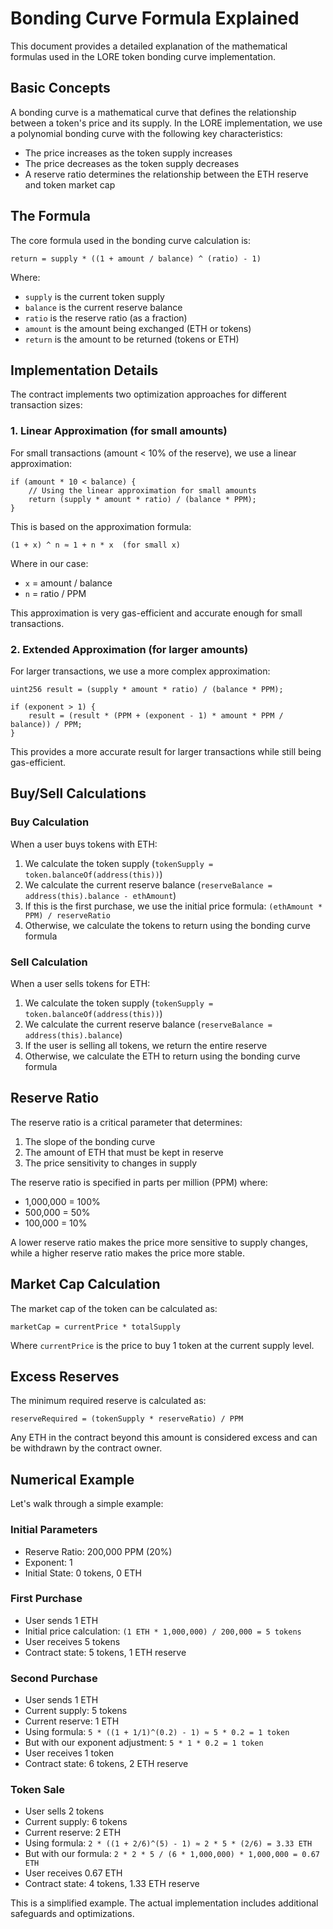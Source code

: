 # Bonding Curve Formula Explained

This document provides a detailed explanation of the mathematical formulas used in the LORE token bonding curve implementation.

## Basic Concepts

A bonding curve is a mathematical curve that defines the relationship between a token's price and its supply. In the LORE implementation, we use a polynomial bonding curve with the following key characteristics:

- The price increases as the token supply increases
- The price decreases as the token supply decreases
- A reserve ratio determines the relationship between the ETH reserve and token market cap

## The Formula

The core formula used in the bonding curve calculation is:

```
return = supply * ((1 + amount / balance) ^ (ratio) - 1)
```

Where:
- `supply` is the current token supply
- `balance` is the current reserve balance
- `ratio` is the reserve ratio (as a fraction)
- `amount` is the amount being exchanged (ETH or tokens)
- `return` is the amount to be returned (tokens or ETH)

## Implementation Details

The contract implements two optimization approaches for different transaction sizes:

### 1. Linear Approximation (for small amounts)

For small transactions (amount < 10% of the reserve), we use a linear approximation:

```solidity
if (amount * 10 < balance) {
    // Using the linear approximation for small amounts
    return (supply * amount * ratio) / (balance * PPM);
}
```

This is based on the approximation formula:
```
(1 + x) ^ n ≈ 1 + n * x  (for small x)
```

Where in our case:
- `x` = amount / balance
- `n` = ratio / PPM

This approximation is very gas-efficient and accurate enough for small transactions.

### 2. Extended Approximation (for larger amounts)

For larger transactions, we use a more complex approximation:

```solidity
uint256 result = (supply * amount * ratio) / (balance * PPM);

if (exponent > 1) {
    result = (result * (PPM + (exponent - 1) * amount * PPM / balance)) / PPM;
}
```

This provides a more accurate result for larger transactions while still being gas-efficient.

## Buy/Sell Calculations

### Buy Calculation

When a user buys tokens with ETH:

1. We calculate the token supply (`tokenSupply = token.balanceOf(address(this))`)
2. We calculate the current reserve balance (`reserveBalance = address(this).balance - ethAmount`)
3. If this is the first purchase, we use the initial price formula: `(ethAmount * PPM) / reserveRatio`
4. Otherwise, we calculate the tokens to return using the bonding curve formula

### Sell Calculation

When a user sells tokens for ETH:

1. We calculate the token supply (`tokenSupply = token.balanceOf(address(this))`)
2. We calculate the current reserve balance (`reserveBalance = address(this).balance`)
3. If the user is selling all tokens, we return the entire reserve
4. Otherwise, we calculate the ETH to return using the bonding curve formula

## Reserve Ratio

The reserve ratio is a critical parameter that determines:

1. The slope of the bonding curve
2. The amount of ETH that must be kept in reserve
3. The price sensitivity to changes in supply

The reserve ratio is specified in parts per million (PPM) where:
- 1,000,000 = 100%
- 500,000 = 50%
- 100,000 = 10%

A lower reserve ratio makes the price more sensitive to supply changes, while a higher reserve ratio makes the price more stable.

## Market Cap Calculation

The market cap of the token can be calculated as:

```
marketCap = currentPrice * totalSupply
```

Where `currentPrice` is the price to buy 1 token at the current supply level.

## Excess Reserves

The minimum required reserve is calculated as:

```
reserveRequired = (tokenSupply * reserveRatio) / PPM
```

Any ETH in the contract beyond this amount is considered excess and can be withdrawn by the contract owner.

## Numerical Example

Let's walk through a simple example:

### Initial Parameters
- Reserve Ratio: 200,000 PPM (20%)
- Exponent: 1
- Initial State: 0 tokens, 0 ETH

### First Purchase
- User sends 1 ETH
- Initial price calculation: `(1 ETH * 1,000,000) / 200,000 = 5 tokens`
- User receives 5 tokens
- Contract state: 5 tokens, 1 ETH reserve

### Second Purchase
- User sends 1 ETH
- Current supply: 5 tokens
- Current reserve: 1 ETH
- Using formula: `5 * ((1 + 1/1)^(0.2) - 1) ≈ 5 * 0.2 = 1 token`
- But with our exponent adjustment: `5 * 1 * 0.2 = 1 token`
- User receives 1 token
- Contract state: 6 tokens, 2 ETH reserve

### Token Sale
- User sells 2 tokens
- Current supply: 6 tokens
- Current reserve: 2 ETH
- Using formula: `2 * ((1 + 2/6)^(5) - 1) ≈ 2 * 5 * (2/6) = 3.33 ETH`
- But with our formula: `2 * 2 * 5 / (6 * 1,000,000) * 1,000,000 = 0.67 ETH`
- User receives 0.67 ETH
- Contract state: 4 tokens, 1.33 ETH reserve

This is a simplified example. The actual implementation includes additional safeguards and optimizations. 